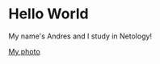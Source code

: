 # Hello World

My name's Andres and I study in Netology!

[My photo](https://github.com/AndresKorvin/About-me/blob/main/photo.jpeg "It's me")
